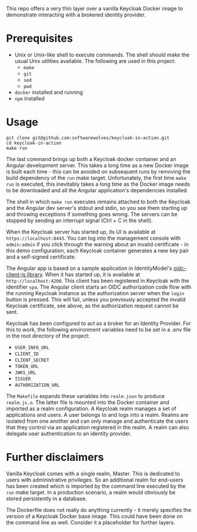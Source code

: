 This repo offers a very thin layer over a vanilla Keycloak Docker image to demonstrate interacting with a brokered identity provider.

# Prerequisites

* Unix or Unix-like shell to execute commands. The shell should make the usual Unix utilities available. The following are used in this project:
  * `make`
  * `git`
  * `sed`
  * `pwd`
* `docker` installed and running
* `npm` installed

# Usage

```
git clone git@github.com:softwarewolves/keycloak-in-action.git
cd keycloak-in-action
make run
```

The last command brings up both a Keycloak docker container and an Angular development server. This takes a long time as a new Docker image is built each time - this can be avoided on subsequent runs by removing the build dependency of the `run` make target. Unfortunately, the first time `make run` is executed, this inevitably takes a long time as the Docker image needs to be downloaded and all the Angular application's dependencies installed.

The shell in which `make run` executes remains attached to both the Keycloak and the Angular dev server's stdout and stdin, so you see them starting up and throwing exceptions if something goes wrong. The servers can be stopped by sending an interrupt signal (Ctrl + C in the shell).

When the Keycloak server has started up, its UI is available at `https://localhost:8443`. You can log into the management console with `admin:admin` if you click through the warning about an invalid certificate - in this demo configuration, each Keycloak container generates a new key pair and a self-signed certificate.

The Angular app is based on a sample application in IdentityModel's [oidc-client-js library](https://github.com/IdentityModel/oidc-client-js). When it has started up, it is available at `http://localhost:4200`. This client has been registered in Keycloak with the identifier `spa`. The Angular client starts an OIDC authorization code flow with the running Keycloak instance as the authorization server when the `login` button is pressed. This will fail, unless you previously accepted the invalid Keycloak certificate, see above, as the authorization request cannot be sent.

Keycloak has been configured to act as a broker for an Identity Provider. For this to work, the following environment variables need to be set in a .env file in the root directory of the project:
* `USER_INFO_URL`
* `CLIENT_ID`
* `CLIENT_SECRET`
* `TOKEN_URL`
* `JWKS_URL`
* `ISSUER`
* `AUTHORIZATION_URL`

The `Makefile` expands these variables into `realm.json` to produce `realm.js.o`. The latter file is mounted into the Docker container and imported as a realm configuration. A Keycloak realm manages a set of applications and users. A user belongs to and logs into a realm. Realms are isolated from one another and can only manage and authenticate the users that they control via an application registered in the realm. A realm can also delegate user authentication to an identity provider.

# Further disclaimers

Vanilla Keycloak comes with a single realm, Master. This is dedicated to users with administrative privileges. So an additional realm for end-users has been created which is imported by the command line executed by the `run` make target. In a production scenario, a realm would obviously be stored persistently in a database.

The Dockerfile does not really do anything currently - it merely specifies the version of a Keycloak Docker base image. This could have been done on the command line as well. Consider it a placeholder for further layers.
